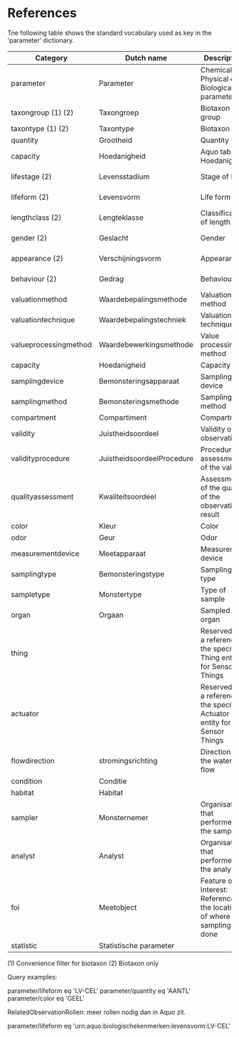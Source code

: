 ﻿# References

Tne following table shows the standard vocabulary used as key in the 'parameter' dictionary.

| Category              | Dutch name                 | Description                                                               | Source                                            |
|-----------------------|----------------------------|---------------------------------------------------------------------------|---------------------------------------------------|
| parameter             | Parameter                  | Chemical, Physical or Biological parameter                                | Aquo table parameter, excl. grootheid, TaxaInfo   |
| taxongroup (1) (2)    | Taxongroep                 | Biotaxon group                                                            | TaxaInfo                                          |
| taxontype (1) (2)     | Taxontype                  | Biotaxon type                                                             | TaxaInfo                                          |
| quantity              | Grootheid                  | Quantity                                                                  | Aquo table parameter/grootheid                    | 
| capacity              | Hoedanigheid               | Aquo table Hoedanigheid                                                   |
| lifestage (2)         | Levensstadium              | Stage of life                                                             | Aquo table BiologischeKenmerken/levensstadium     |
| lifeform (2)          | Levensvorm                 | Life form                                                                 | Aquo table BiologischeKenmerken/levensvorm        |
| lengthclass (2)       | Lengteklasse               | Classification of length                                                  | Aquo table BiologischeKenmerken/lengteklasse      |
| gender (2)            | Geslacht                   | Gender                                                                    | Aquo table BiologischeKenmerken/geslacht          |
| appearance (2)        | Verschijningsvorm          | Appearance                                                                | Aquo table BiologischeKenmerken/verschijningsvorm |
| behaviour (2)         | Gedrag                     | Behaviour                                                                 | Aquo table BiologischeKenmerken/gedrag            |
| valuationmethod       | Waardebepalingsmethode     | Valuation method                                                          | Aquo table Waardebepalingsmethode                 |
| valuationtechnique    | Waardebepalingstechniek    | Valuation technique                                                       | Aquo table Waardebepalingstechniek                |
| valueprocessingmethod | Waardebewerkingsmethode    | Value processing method                                                   | Aquo table Waardebewerkingsmethode                |
| capacity              | Hoedanigheid               | Capacity                                                                  | Aquo table Hoedanigheid                           |
| samplingdevice        | Bemonsteringsapparaat      | Sampling device                                                           | Aquo table Bemonsteringsapparaat                  |
| samplingmethod        | Bemonsteringsmethode       | Sampling method                                                           | Aquo table Bemonsteringsmethode                   |
| compartment           | Compartiment               | Compartment                                                               | Aquo table Compartiment                           |
| validity              | Juistheidsoordeel          | Validity of the observation                                               | Aquo table Juistheidsoordeel                      |
| validityprocedure     | JuistheidsoordeelProcedure | Procedure for assessment of the validity                                  | Aquo table JuistheidsoordeelProcedure             |
| qualityassessment     | Kwaliteitsoordeel          | Assessment of the quality of the observation result                       | Aquo table Kwaliteitsoordeel                      |
| color                 | Kleur                      | Color                                                                     | Aquo table Kleur                                  |
| odor                  | Geur                       | Odor                                                                      | Aquo table Geur                                   |
| measurementdevice     | Meetapparaat               | Measurement device                                                        | Aquo table Meetapparaat                           |
| samplingtype          | Bemonsteringstype          | Sampling type                                                             | Aquo table Bemonsteringstype                      |
| sampletype            | Monstertype                | Type of sample                                                            | Aquo table Monstertype                            |
| organ                 | Orgaan                     | Sampled organ                                                             | Aquo table Orgaan                                 |
| thing                 |                            | Reserved as a reference to the specific Thing entity for Sensor Things    | Organisation specific                             |
| actuator              |                            | Reserved as a reference to the specific Actuator entity for Sensor Things | Organisation specific                             |
| flowdirection         | stromingsrichting          | Direction of the water flow                                               | Aquo table Stromingsrichting                      |
| condition             | Conditie                   |                                                                           | Aquo table ...                                    |
| habitat               | Habitat                    |                                                                           | Aquo table ...                                    |
| sampler               | Monsternemer               | Organisation that performed the sampling                                  | Aquo table ...                                    |
| analyst               | Analyst                    | Organisation that performed the analysis                                  | Aquo table ...                                    |
| foi                   | Meetobject                 | Feature of Interest: Reference to the location of where sampling was done | Organisation specific                             | Organisation-specific |
| statistic             | Statistische parameter     |                                                                           | Aquo table StatistischeParameter                  | 

(1) Convenience filter for biotaxon
(2) Biotaxon only

Query examples:

parameter/lifeform eq 'LV-CEL'
parameter/quantity eq 'AANTL'
parameter/color eq 'GEEL'


RelatedObservationRollen: meer rollen nodig dan in Aquo zit.




parameter/lifeform eq 'urn:aquo:biologischekenmerken:levensvorm:LV-CEL'